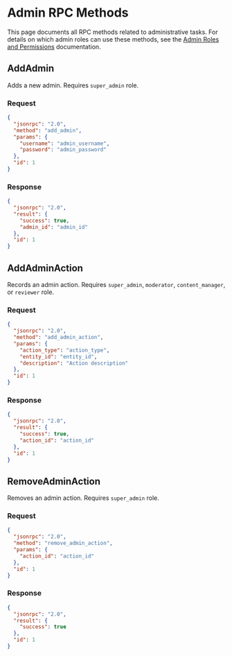 
# Admin RPC Methods

This page documents all RPC methods related to administrative tasks. For details on which admin roles can use these methods, see the [Admin Roles and Permissions](admin-roles.md) documentation.

## AddAdmin

Adds a new admin. Requires `super_admin` role.

### Request

```json
{
  "jsonrpc": "2.0",
  "method": "add_admin",
  "params": {
    "username": "admin_username",
    "password": "admin_password"
  },
  "id": 1
}
```

### Response

```json
{
  "jsonrpc": "2.0",
  "result": {
    "success": true,
    "admin_id": "admin_id"
  },
  "id": 1
}
```

## AddAdminAction

Records an admin action. Requires `super_admin`, `moderator`, `content_manager`, or `reviewer` role.

### Request

```json
{
  "jsonrpc": "2.0",
  "method": "add_admin_action",
  "params": {
    "action_type": "action_type",
    "entity_id": "entity_id",
    "description": "Action description"
  },
  "id": 1
}
```

### Response

```json
{
  "jsonrpc": "2.0",
  "result": {
    "success": true,
    "action_id": "action_id"
  },
  "id": 1
}
```

## RemoveAdminAction

Removes an admin action. Requires `super_admin` role.

### Request

```json
{
  "jsonrpc": "2.0",
  "method": "remove_admin_action",
  "params": {
    "action_id": "action_id"
  },
  "id": 1
}
```

### Response

```json
{
  "jsonrpc": "2.0",
  "result": {
    "success": true
  },
  "id": 1
}
```

